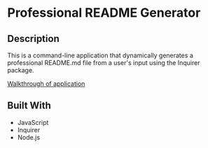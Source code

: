 # Professional README Generator

## Description
This is a command-line application that dynamically generates a professional README.md file from a user's input using the Inquirer package.

[Walkthrough of application](https://drive.google.com/file/d/1aXg7HX9pZCP7e2E_To2n5tneNpdrBz0K/view)

## Built With
* JavaScript
* Inquirer
* Node.js


